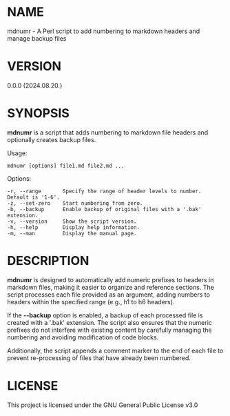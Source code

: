 # NAME

mdnumr - A Perl script to add numbering to markdown headers and manage backup files

# VERSION

0.0.0 (2024.08.20.)

# SYNOPSIS

**mdnumr** is a script that adds numbering to markdown file headers and optionally creates backup files.

Usage:

    mdnumr [options] file1.md file2.md ...

Options:

    -r, --range       Specify the range of header levels to number. Default is '1-6'.
    -z, --set-zero    Start numbering from zero.
    -b, --backup      Enable backup of original files with a '.bak' extension.
    -v, --version     Show the script version.
    -h, --help        Display help information.
    -m, --man         Display the manual page.

# DESCRIPTION

**mdnumr** is designed to automatically add numeric prefixes to headers in markdown files, making it easier to organize and reference sections. The script processes each file provided as an argument, adding numbers to headers within the specified range (e.g., h1 to h6 headers).

If the **--backup** option is enabled, a backup of each processed file is created with a '.bak' extension. The script also ensures that the numeric prefixes do not interfere with existing content by carefully managing the numbering and avoiding modification of code blocks.

Additionally, the script appends a comment marker to the end of each file to prevent re-processing of files that have already been numbered.

# LICENSE

This project is licensed under the GNU General Public License v3.0
